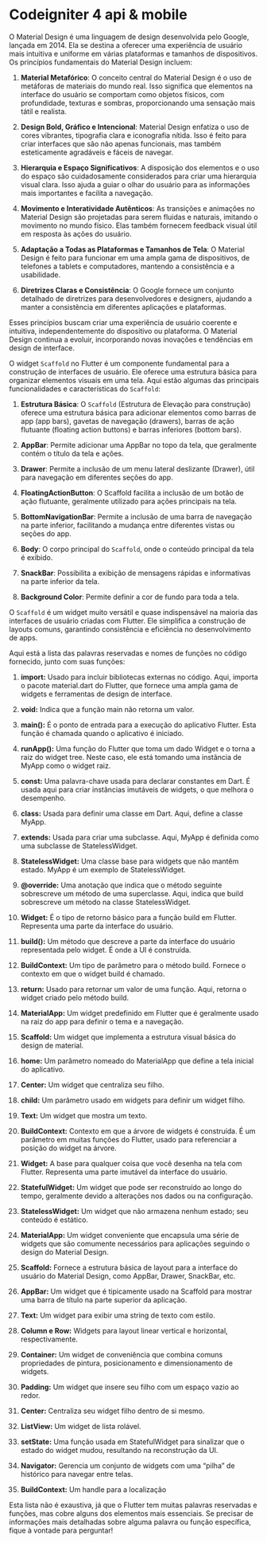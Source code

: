 # Codeigniter 4 api & mobile


O Material Design é uma linguagem de design desenvolvida pelo Google, lançada em 2014. Ela se destina a oferecer uma experiência de usuário mais intuitiva e uniforme em várias plataformas e tamanhos de dispositivos. Os princípios fundamentais do Material Design incluem:

1.  **Material Metafórico**: O conceito central do Material Design é o uso de metáforas de materiais do mundo real. Isso significa que elementos na interface do usuário se comportam como objetos físicos, com profundidade, texturas e sombras, proporcionando uma sensação mais tátil e realista.
    
2.  **Design Bold, Gráfico e Intencional**: Material Design enfatiza o uso de cores vibrantes, tipografia clara e iconografia nítida. Isso é feito para criar interfaces que são não apenas funcionais, mas também esteticamente agradáveis e fáceis de navegar.
    
3.  **Hierarquia e Espaço Significativos**: A disposição dos elementos e o uso do espaço são cuidadosamente considerados para criar uma hierarquia visual clara. Isso ajuda a guiar o olhar do usuário para as informações mais importantes e facilita a navegação.
    
4.  **Movimento e Interatividade Autênticos**: As transições e animações no Material Design são projetadas para serem fluidas e naturais, imitando o movimento no mundo físico. Elas também fornecem feedback visual útil em resposta às ações do usuário.
    
5.  **Adaptação a Todas as Plataformas e Tamanhos de Tela**: O Material Design é feito para funcionar em uma ampla gama de dispositivos, de telefones a tablets e computadores, mantendo a consistência e a usabilidade.
    
6.  **Diretrizes Claras e Consistência**: O Google fornece um conjunto detalhado de diretrizes para desenvolvedores e designers, ajudando a manter a consistência em diferentes aplicações e plataformas.

    
Esses princípios buscam criar uma experiência de usuário coerente e intuitiva, independentemente do dispositivo ou plataforma. O Material Design continua a evoluir, incorporando novas inovações e tendências em design de interface.

O widget `Scaffold` no Flutter é um componente fundamental para a construção de interfaces de usuário. Ele oferece uma estrutura básica para organizar elementos visuais em uma tela. Aqui estão algumas das principais funcionalidades e características do `Scaffold`:

1.  **Estrutura Básica**: O `Scaffold` (Estrutura de Elevação para construção) oferece uma estrutura básica para adicionar elementos como barras de app (app bars), gavetas de navegação (drawers), barras de ação flutuante (floating action buttons) e barras inferiores (bottom bars).
    
2.  **AppBar**: Permite adicionar uma AppBar no topo da tela, que geralmente contém o título da tela e ações.
    
3.  **Drawer**: Permite a inclusão de um menu lateral deslizante (Drawer), útil para navegação em diferentes seções do app.
    
4.  **FloatingActionButton**: O Scaffold facilita a inclusão de um botão de ação flutuante, geralmente utilizado para ações principais na tela.
    
5.  **BottomNavigationBar**: Permite a inclusão de uma barra de navegação na parte inferior, facilitando a mudança entre diferentes vistas ou seções do app.
    
6.  **Body**: O corpo principal do `Scaffold`, onde o conteúdo principal da tela é exibido.
    
7.  **SnackBar**: Possibilita a exibição de mensagens rápidas e informativas na parte inferior da tela.
    
8.  **Background Color**: Permite definir a cor de fundo para toda a tela.
   
O `Scaffold` é um widget muito versátil e quase indispensável na maioria das interfaces de usuário criadas com Flutter. Ele simplifica a construção de layouts comuns, garantindo consistência e eficiência no desenvolvimento de apps.



Aqui está a lista das palavras reservadas e nomes de funções no código fornecido, junto com suas funções:


1. **import:** Usado para incluir bibliotecas externas no código. Aqui, importa o pacote material.dart do Flutter, que fornece uma ampla gama de widgets e ferramentas de design de interface.

2. **void:** Indica que a função main não retorna um valor.

3. **main():** É o ponto de entrada para a execução do aplicativo Flutter. Esta função é chamada quando o aplicativo é iniciado.

4. **runApp():** Uma função do Flutter que toma um dado Widget e o torna a raiz do widget tree. Neste caso, ele está tomando uma instância de MyApp como o widget raiz.

5. **const:** Uma palavra-chave usada para declarar constantes em Dart. É usada aqui para criar instâncias imutáveis de widgets, o que melhora o desempenho.

6. **class:** Usada para definir uma classe em Dart. Aqui, define a classe MyApp.

7. **extends:** Usada para criar uma subclasse. Aqui, MyApp é definida como uma subclasse de StatelessWidget.

8. **StatelessWidget:** Uma classe base para widgets que não mantêm estado. MyApp é um exemplo de StatelessWidget.

9. **@override:** Uma anotação que indica que o método seguinte sobrescreve um método de uma superclasse. Aqui, indica que build sobrescreve um método na classe StatelessWidget.

10. **Widget:** É o tipo de retorno básico para a função build em Flutter. Representa uma parte da interface do usuário.

11. **build():** Um método que descreve a parte da interface do usuário representada pelo widget. É onde a UI é construída.

12. **BuildContext:** Um tipo de parâmetro para o método build. Fornece o contexto em que o widget build é chamado.

13. **return:** Usado para retornar um valor de uma função. Aqui, retorna o widget criado pelo método build.

14. **MaterialApp:** Um widget predefinido em Flutter que é geralmente usado na raiz do app para definir o tema e a navegação.

15. **Scaffold:** Um widget que implementa a estrutura visual básica do design de material.

16. **home:** Um parâmetro nomeado do MaterialApp que define a tela inicial do aplicativo.

17. **Center:** Um widget que centraliza seu filho.

18. **child:** Um parâmetro usado em widgets para definir um widget filho.

19. **Text:** Um widget que mostra um texto.

20. **BuildContext:** Contexto em que a árvore de widgets é construída. É um parâmetro em muitas funções do Flutter, usado para referenciar a posição do widget na árvore.

21. **Widget:** A base para qualquer coisa que você desenha na tela com Flutter. Representa uma parte imutável da interface do usuário.

22. **StatefulWidget:** Um widget que pode ser reconstruído ao longo do tempo, geralmente devido a alterações nos dados ou na configuração.

23. **StatelessWidget:** Um widget que não armazena nenhum estado; seu conteúdo é estático.

24. **MaterialApp:** Um widget conveniente que encapsula uma série de widgets que são comumente necessários para aplicações seguindo o design do Material Design.

25. **Scaffold:** Fornece a estrutura básica de layout para a interface do usuário do Material Design, como AppBar, Drawer, SnackBar, etc.

26. **AppBar:** Um widget que é tipicamente usado na Scaffold para mostrar uma barra de título na parte superior da aplicação.

27. **Text:** Um widget para exibir uma string de texto com estilo.

28. **Column e Row:** Widgets para layout linear vertical e horizontal, respectivamente.

29. **Container:** Um widget de conveniência que combina comuns propriedades de pintura, posicionamento e dimensionamento de widgets.

30. **Padding:** Um widget que insere seu filho com um espaço vazio ao redor.

31. **Center:** Centraliza seu widget filho dentro de si mesmo.

32. **ListView:** Um widget de lista rolável.

33. **setState:** Uma função usada em StatefulWidget para sinalizar que o estado do widget mudou, resultando na reconstrução da UI.

34. **Navigator:** Gerencia um conjunto de widgets com uma “pilha” de histórico para navegar entre telas.

35. **BuildContext:** Um handle para a localização

    
Esta lista não é exaustiva, já que o Flutter tem muitas palavras reservadas e funções, mas cobre alguns dos elementos mais essenciais. Se precisar de informações mais detalhadas sobre alguma palavra ou função específica, fique à vontade para perguntar!


